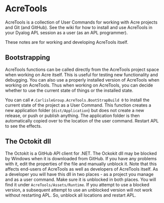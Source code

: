 # AcreTools
AcreTools is a collection of User Commands for working with Acre projects and Git (and GitHub). See the wiki for how to install and use AcreTools in your Dyalog APL session as a user (as an APL programmer).

These notes are for working and developing AcreTools itself.

## Bootstrapping
AcreTools functions can be called directly from the AcreTools project space when working on Acre itself.
This is useful for testing new functionality and debugging. You can also use a properly installed version of AcreTools when working on AcreTools. Thus when working on AcreTools, you can decide whether to use the current state of things or the installed state.

You can call `#.CarlisleGroup.AcreTools.BootStrapBuild 0` to install the current state of the project as a User Command.
This function creates a new application folder (`dist/Application`) but does not create a new release, or push or publish anything. 
The application folder is then automatically copied over to the location of the user command. Restart APL to see the effects.

## The Octokit dll
The Octokit is a GitHub API client for .NET. 
The Ockokit dll may be blocked by Windows when it is downloaded from GitHub.
If you have any problems with it, edit the properties of the file and manually unblock it.
Note that this affects end-users of AcreTools as well as developers of AcreTools itself.
As a developer you will have this dll in two places - as a project you manage and as a user command.
Make sure it is unblocked in both places. You will find it under `AcreTools/Assets/Runtime`.
If you attempt to use a blocked version, a subsequent attempt to use an unblocked version will not work
without restarting APL. So, unblock all locations and restart APL.
